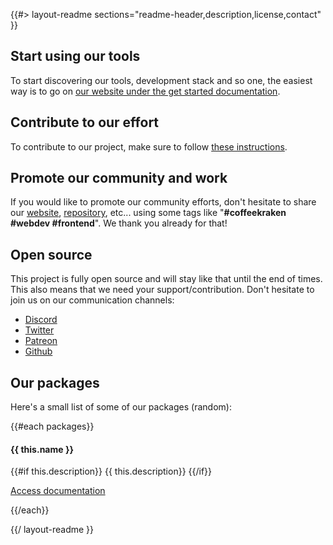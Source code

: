{{#> layout-readme sections="readme-header,description,license,contact" }}

## Start using our tools

To start discovering our tools, development stack and so one, the easiest way is to go on [our website under the get started documentation](/doc/get-started/get-started).

## Contribute to our effort

To contribute to our project, make sure to follow [these instructions](/doc/contribute/get-started).

## Promote our community and work

If you would like to promote our community efforts, don't hesitate to share our [website](https://coffeekraken.io), [repository](https://github.com/coffeekraken/coffeekraken), etc... using some tags like "**#coffeekraken #webdev #frontend**". We thank you already for that!

## Open source

This project is fully open source and will stay like that until the end of times.
This also means that we need your support/contribution. Don't hesitate to join us on our communication channels:

- [Discord](https://discord.gg/ERsX54UE)
- [Twitter](https://twitter.com/coffeekrakenio)
- [Patreon](https://www.patreon.com/coffeekraken)
- [Github](https://github.com/Coffeekraken/coffeekraken/issues)

## Our packages

Here's a small list of some of our packages (random):

{{#each packages}}
#### {{ this.name }}

{{#if this.description}}
{{ this.description}}
{{/if}}

[Access documentation](/package/{{this.name}}/doc/readme)

{{/each}}

{{/ layout-readme }}
